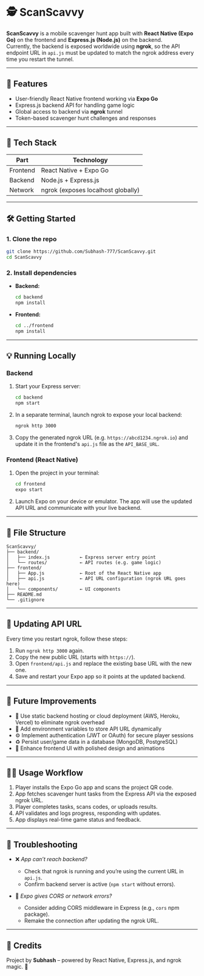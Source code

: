 
# 🕵️ ScanScavvy

**ScanScavvy** is a mobile scavenger hunt app built with **React Native (Expo Go)** on the frontend and **Express.js (Node.js)** on the backend.  
Currently, the backend is exposed worldwide using **ngrok**, so the API endpoint URL in `api.js` must be updated to match the ngrok address every time you restart the tunnel.

---

## 🚀 Features

- User-friendly React Native frontend working via **Expo Go**  
- Express.js backend API for handling game logic  
- Global access to backend via **ngrok** tunnel  
- Token-based scavenger hunt challenges and responses  

---

## 🧩 Tech Stack

| Part         | Technology             |
|--------------|------------------------|
| Frontend     | React Native + Expo Go |
| Backend      | Node.js + Express.js   |
| Network      | ngrok (exposes localhost globally) |

---

## 🛠️ Getting Started

### 1. Clone the repo
```bash
git clone https://github.com/Subhash-777/ScanScavvy.git
cd ScanScavvy
```

### 2. Install dependencies

- **Backend:**
  ```bash
  cd backend
  npm install
  ```

- **Frontend:**
  ```bash
  cd ../frontend
  npm install
  ```

---

## 💡 Running Locally

### Backend

1. Start your Express server:
    ```bash
    cd backend
    npm start
    ```
2. In a separate terminal, launch ngrok to expose your local backend:
    ```bash
    ngrok http 3000
    ```
3. Copy the generated ngrok URL (e.g. `https://abcd1234.ngrok.io`) and update it in the frontend's `api.js` file as the `API_BASE_URL`.

### Frontend (React Native)

1. Open the project in your terminal:
    ```bash
    cd frontend
    expo start
    ```
2. Launch Expo on your device or emulator. The app will use the updated API URL and communicate with your live backend.

---

## 📁 File Structure

```
ScanScavvy/
├── backend/
│   ├── index.js           ← Express server entry point
│   └── routes/            ← API routes (e.g. game logic)
├── frontend/
│   ├── App.js             ← Root of the React Native app
│   ├── api.js             ← API URL configuration (ngrok URL goes here)
│   └── components/        ← UI components
├── README.md
└── .gitignore
```

---

## 🧠 Updating API URL

Every time you restart ngrok, follow these steps:

1. Run `ngrok http 3000` again.
2. Copy the new public URL (starts with `https://`).
3. Open `frontend/api.js` and replace the existing base URL with the new one.
4. Save and restart your Expo app so it points at the updated backend.

---

## 🔄 Future Improvements

- 🔐 Use static backend hosting or cloud deployment (AWS, Heroku, Vercel) to eliminate ngrok overhead  
- 🧾 Add environment variables to store API URL dynamically  
- ⚙️ Implement authentication (JWT or OAuth) for secure player sessions  
- ♻️ Persist user/game data in a database (MongoDB, PostgreSQL)  
- 🧩 Enhance frontend UI with polished design and animations  

---

## 👩‍💻 Usage Workflow

1. Player installs the Expo Go app and scans the project QR code.
2. App fetches scavenger hunt tasks from the Express API via the exposed ngrok URL.
3. Player completes tasks, scans codes, or uploads results.
4. API validates and logs progress, responding with updates.
5. App displays real-time game status and feedback.

---

## 🧪 Troubleshooting

- ❌ *App can’t reach backend?*  
  - Check that ngrok is running and you’re using the current URL in `api.js`.  
  - Confirm backend server is active (`npm start` without errors).

- 🛑 *Expo gives CORS or network errors?*  
  - Consider adding CORS middleware in Express (e.g., `cors` npm package).  
  - Remake the connection after updating the ngrok URL.

---

## 🙏 Credits

Project by **Subhash** – powered by React Native, Express.js, and ngrok magic. 🧰
